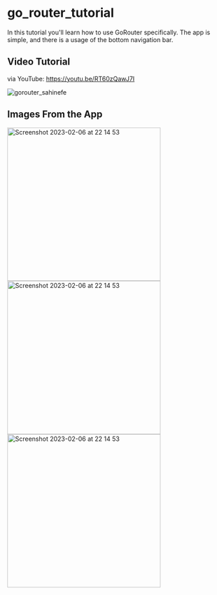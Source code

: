 # go_router_tutorial
 
In this tutorial you'll learn how to use GoRouter specifically. The app is simple, and there is a usage of the bottom navigation bar.

## Video Tutorial
via YouTube: https://youtu.be/RT60zQawJ7I

![gorouter_sahinefe](https://user-images.githubusercontent.com/67283777/218784007-9f3dd9e9-0b24-4a9b-89b9-e6ccae95578e.jpg)

## Images From the App

<img width="350" alt="Screenshot 2023-02-06 at 22 14 53" src="https://user-images.githubusercontent.com/67283777/217877743-0eb1eee5-68c0-4d10-bc56-75e47aa5194f.png">

<img width="350" alt="Screenshot 2023-02-06 at 22 14 53" src="https://user-images.githubusercontent.com/67283777/217877728-7b9c7ca8-5938-4bd6-8166-a41d4eb330e3.png">

<img width="350" alt="Screenshot 2023-02-06 at 22 14 53" src="https://user-images.githubusercontent.com/67283777/217877741-86126615-0332-4b1f-9705-fc2755df8e35.png">
